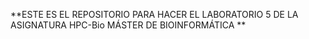**ESTE ES EL REPOSITORIO PARA HACER EL LABORATORIO 5  DE LA ASIGNATURA HPC-Bio MÁSTER DE BIOINFORMÁTICA **
 
